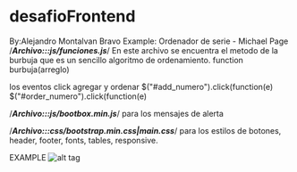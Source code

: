 # desafioFrontend
By:Alejandro Montalvan Bravo
Example: Ordenador de serie - Michael Page
/***Archivo:::js/funciones.js***/
En este archivo se encuentra el metodo de la burbuja que es un sencillo algoritmo de ordenamiento. 
function burbuja(arreglo)

los eventos click agregar y ordenar
$("#add_numero").click(function(e)
$("#order_numero").click(function(e)

/***Archivo:::js/bootbox.min.js***/
para los mensajes de alerta

/***Archivo:::css/bootstrap.min.css|main.css***/
para los estilos de botones, header, footer, fonts, tables, responsive.

EXAMPLE
![alt tag](http://amvsoluciones.comuv.com/img/desafio.png)
